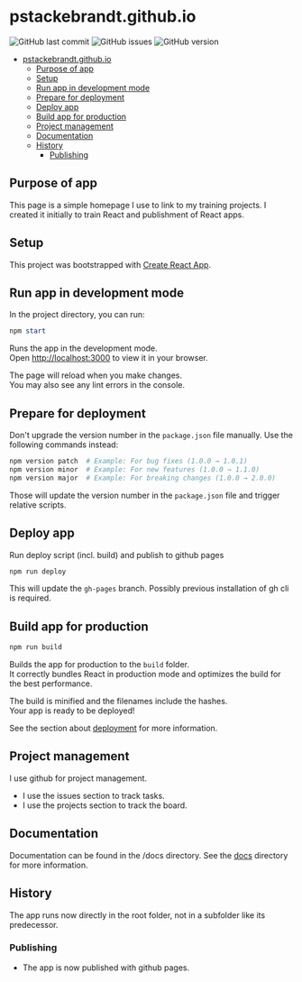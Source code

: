 # pstackebrandt.github.io

![GitHub last commit](https://img.shields.io/github/last-commit/pstackebrandt/pstackebrandt.github.io)
![GitHub issues](https://img.shields.io/github/issues/pstackebrandt/pstackebrandt.github.io)
![GitHub version](https://img.shields.io/badge/version-1.10.2-blue)

- [pstackebrandt.github.io](#pstackebrandtgithubio)
  - [Purpose of app](#purpose-of-app)
  - [Setup](#setup)
  - [Run app in development mode](#run-app-in-development-mode)
  - [Prepare for deployment](#prepare-for-deployment)
  - [Deploy app](#deploy-app)
  - [Build app for production](#build-app-for-production)
  - [Project management](#project-management)
  - [Documentation](#documentation)
  - [History](#history)
    - [Publishing](#publishing)

## Purpose of app

This page is a simple homepage I use to link to my training projects.
I created it initially to train React and publishment of React apps.

## Setup

This project was bootstrapped with [Create React App](https://github.com/facebook/create-react-app).

## Run app in development mode

In the project directory, you can run:

```powershell
npm start
```

Runs the app in the development mode.\
Open [http://localhost:3000](http://localhost:3000) to view it in your browser.

The page will reload when you make changes.\
You may also see any lint errors in the console.

## Prepare for deployment

Don't upgrade the version number in the `package.json` file manually. Use the following commands instead:

```powershell
npm version patch  # Example: For bug fixes (1.0.0 → 1.0.1)
npm version minor  # Example: For new features (1.0.0 → 1.1.0)
npm version major  # Example: For breaking changes (1.0.0 → 2.0.0)
```

Those will update the version number in the `package.json` file and trigger relative scripts.

## Deploy app

Run deploy script (incl. build) and publish to github pages

```powershell
npm run deploy
```

This will update the `gh-pages` branch. Possibly previous installation of gh cli is required.

## Build app for production

```powershell
npm run build
```

Builds the app for production to the `build` folder.\
It correctly bundles React in production mode and optimizes the build for the best performance.

The build is minified and the filenames include the hashes.\
Your app is ready to be deployed!

See the section about [deployment](https://facebook.github.io/create-react-app/docs/deployment) for more information.

## Project management

I use github for project management.

- I use the issues section to track tasks.
- I use the projects section to track the board.

## Documentation

Documentation can be found in the /docs directory. See the [docs](docs/README.md) directory for more information.

## History

The app runs now directly in the root folder, not in a subfolder like its predecessor.

### Publishing

- The app is now published with github pages.
